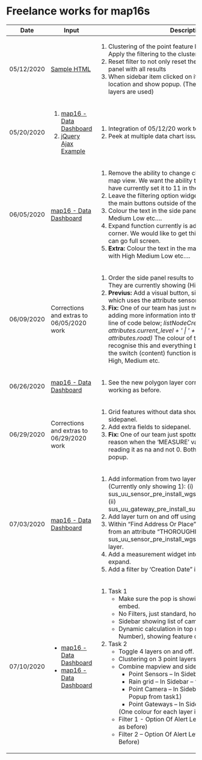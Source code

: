 # Freelance works for **map16**s

<table>
  <thead>
    <tr>
      <th>Date</th>
      <th>Input</th>
      <th>Description</th>
      <th>Result</th>
      <th>Hours</th>
    </tr>
  </thead>
  <tbody>
    <tr>
      <td>05/12/2020</td>
      <td>
        <a href="./051220/inputs/map16_sample_file_1.html" target="_blank">Sample HTML</a>
      </td>
      <td>
        <ol>
          <li>
            Clustering of the point feature layer. Up to a certain point. Apply the filtering to the clusters as
            well.
          </li>
          <li>
            Reset filter to not only reset the map, but reset the side panel with all results
          </li>
          <li>
            When sidebar item clicked on its zooms to the point location and show popup. (The same as when polygon
            layers are used)
          </li>
        </ol>
      </td>
      <td>
        <a href="./051220/index.html" target="_blank">Cluster-Filter</a>
      </td>
      <td>
        <ol>
          <li>
            1:30
          </li>
          <li>
            0:45
          </li>
          <li>
            0:45
          </li>
        </ol>
      </td>
    </tr>
    <tr>
      <td>05/20/2020</td>
      <td>
        <ol>
          <li><a href="./052020/inputs/map16_task_integration_18_5_2020/index.php" target="_blank">map16 - Data
              Dashboard</a></li>
          <li><a href="./052020/inputs/map16_chart_sample/sample3_not_working_2ajax_request.html"
              target="_blank">jQuery Ajax Example</a></li>
        </ol>
      </td>
      <td>
        <ol>
          <li>
            Integration of 05/12/20 work to map16 solution.
          </li>
          <li>
            Peek at multiple data chart issue using ApexCharts.
          </li>
        </ol>
      </td>
      <td>
        <ol>
          <li><a href="./052020/html/1.html" target="_blank">map16 - Data Dashboard</a></li>
          <li><a href="./052020/html/2.html" target="_blank">jQuery Ajax Example</a></li>
        </ol>
      </td>
      <td>
        <ol>
          <li>
            1:00
          </li>
          <li>
            1:00
          </li>
        </ol>
      </td>
    </tr>
    <tr>
      <td>06/05/2020</td>
      <td>
        <a href="./060520/inputs/html/index.html" target="_blank">map16 - Data Dashboard</a>
      </td>
      <td>
        <ol>
          <li>
            Remove the ability to change clustering zoom level in the map view. We want the ability to set it in the
            script.js. We have currently set it to 11 in the .js file.
          </li>
          <li>
            Leave the filtering option widget in the map view as well as the main buttons outside of the map view.
          </li>
          <li>
            Colour the text in the side panel to correspond with High Medium Low etc….
          </li>
          <li>
            Expand function currently is added to top right hand corner. We would like to get this working
            correctly, so map can go full screen.
          </li>
          <li>
            <strong>Extra:</strong> Colour the text in the map filter panel to correspond with High Medium Low etc….
          </li>
        </ol>
      </td>
      <td>
        <a href="./060520/index.html" target="_blank">map16 - Data Dashboard</a>
      </td>
      <td>
        <ol>
          <li>
            0:15
          </li>
          <li>
            0:15
          </li>
          <li>
            0:30
          </li>
          <li>
            0:30
          </li>
          <li>
            0:30
          </li>
        </ol>
      </td>
    </tr>
    <tr>
      <td>06/09/2020</td>
      <td>
        Corrections and extras to 06/05/2020 work
      </td>
      <td>
        <ol>
          <li>
            Order the side panel results to (High – Medium – Low). They are currently showing (High – Low – Medium).
          </li>
          <li>
            <strong>Previus:</strong> Add a visual button, similar to the design below which uses the attribute sensor_url.
          </li>
          <li>
            <strong>Fix:</strong> One of our team has just noticed that when we start adding more information into the side panel such as the line of code below;
            <i>listNodeCreateItem(index, attributes.current_level + ' | ' + attributes.postcode + ‘ | ‘ + attributes.road)</i>
            The colour of the side bar dosent recognise this and everything becomes blue. It looks like the switch (content) function is looking or exact match of High, Medium etc.
          </li>
        </ol>
      </td>
      <td>
        <a href="./060520/index.html" target="_blank">map16 - Data Dashboard</a>
      </td>
      <td>
        <ol>
          <li>
            0:15
          </li>
          <li>
            0:30
          </li>
          <li>
            0:15
          </li>
        </ol>
      </td>
    </tr>
    <tr>
      <td>06/26/2020</td>
      <td>
        <a href="./062620/inputs/index.html" target="_blank">map16 - Data Dashboard</a>
      </td>
      <td>
        <ol>
          <li>
            See the new polygon layer correctly and set everything working as before.
          </li>
        </ol>
      </td>
      <td>
        <a href="./062620/index.html" target="_blank">map16 - Data Dashboard</a>
      </td>
      <td>
        <ol>
          <li>
            1:00
          </li>
        </ol>
      </td>
    </tr>
    <tr>
      <td>06/29/2020</td>
      <td>
        Corrections and extras to 06/29/2020 work
      </td>
      <td>
        <ol>
          <li>
            Grid features without data should say 'In-Active Grid' in sidepanel.
          </li>
          <li>
            Add extra fields to sidepanel.
          </li>
          <li>
            <strong>Fix:</strong> One of our team just spotted something else. For some reason when the ‘MEASURE’ value is 0 the application is reading it as na and not 0. Both in the side panel and the popup.
          </li>
        </ol>
      </td>
      <td>
        <a href="./062620/index.html" target="_blank">map16 - Data Dashboard</a>
      </td>
      <td>
        <ol>
          <li>
            0:10
          </li>
          <li>
            0:00
          </li>
          <li>
            0:10
          </li>
        </ol>
      </td>
    </tr>
    <tr>
      <td>07/03/2020</td>
      <td>
        <a href="./070320/inputs/index.html" target="_blank">map16 - Data Dashboard</a>
      </td>
      <td>
        <ol>
          <li>
            Add information from two layers in the side panel (Currently only showing 1):
            (i) sus_uu_sensor_pre_install_wgs_master/FeatureServer/0,
            (ii) sus_uu_gateway_pre_install_surveys_view/FeatureServer/0.
          </li>
          <li>
            Add layer turn on and off using the buttons shown below.
          </li>
          <li>
            Within “Find Address Or Place” search be able to search from an attribute “THOROUGHFARE” in the sus_uu_sensor_pre_install_wgs_master/FeatureServer/0 layer.
          </li>
          <li>
            Add a measurement widget into the map view with an expand.
          </li>
          <li>
            Add a filter by ‘Creation Date” into the current filter widget.
          </li>
        </ol>
      </td>
      <td>
        <a href="./070320/index.html" target="_blank">map16 - Data Dashboard</a>
      </td>
      <td>
        <ol>
          <li>
            1:00
          </li>
          <li>
            0:30
          </li>
          <li>
            0:30
          </li>
          <li>
            1:00
          </li>
          <li>
            3:00
          </li>
        </ol>
      </td>
    </tr>
    <tr>
      <td>07/10/2020</td>
      <td>
        <ul>
          <li>
            <a href="./071020/inputs/task1/index.html" target="_blank">map16 - Data Dashboard</a>
          </li>
          <li>
            <a href="./071020/inputs/task2/index.html" target="_blank">map16 - Data Dashboard</a>
          </li>
        </ul>
      </td>
      <td>
        <ol>
          <li>
            Task 1
            <ul>
              <li>Make sure the pop is showing responsive iframe embed.</li>
              <li>No Filters, just standard, home, legend, search.</li>
              <li>Sidebar showing list of cameras. List in red.</li>
              <li>Dynamic calculation in top right tab (Live Map Number), showing feature count in current mapview.</li>
            </ul>
          </li>
          <li>
            Task 2
            <ul>
              <li>Toggle 4 layers on and off.</li>
              <li>Clustering on 3 point layers.</li>
              <li>
                Combine mapview and sidepanel with;
                <ul>
                  <li>Point Sensors – In Sidebar – “sensorlayer”</li>
                  <li>Rain grid – In Sidebar – “raingridlayer”</li>
                  <li>Point Camera – In Sidebar “cameralayer” (Same Popup from task1)</li>
                  <li>Point Gateways – In Sidebar “gatewaylayer”</li>
                </ul>
                (One colour for each layer in sidepanel)
              </li>
              <li>Filter 1 - Option Of Alert Level – Point Sensors (Same as before)</li>
              <li>Filter 2 – Option Of Alert Level – Rain Grid (Same As Before)</li>
            </ul>
          </li>
        </ol>
      </td>
      <td>
        <ol>
          <li>
            <a href="./070320/task1/index.html" target="_blank">map16 - Data Dashboard</a>
          </li>
          <li>
            <a href="./070320/task2/index.html" target="_blank">map16 - Data Dashboard</a>
          </li>
        </ol>
      </td>
      <td>
        <ol>
          <li>
            3:00
          </li>
          <li>
            7:00
          </li>
        </ol>
      </td>
    </tr>
  </tbody>
</table>

